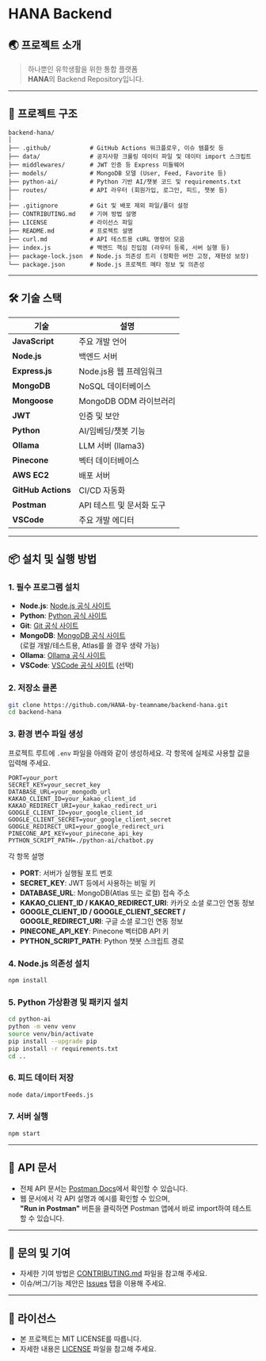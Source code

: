# HANA Backend

## 🌏 프로젝트 소개

> 하나뿐인 유학생활을 위한 통합 플랫폼  
> **HANA**의 Backend Repository입니다.

---

## 📁 프로젝트 구조

```
backend-hana/
│
├── .github/           # GitHub Actions 워크플로우, 이슈 템플릿 등
├── data/              # 공지사항 크롤링 데이터 파일 및 데이터 import 스크립트
├── middlewares/       # JWT 인증 등 Express 미들웨어
├── models/            # MongoDB 모델 (User, Feed, Favorite 등)
├── python-ai/         # Python 기반 AI/챗봇 코드 및 requirements.txt
├── routes/            # API 라우터 (회원가입, 로그인, 피드, 챗봇 등)
│
├── .gitignore         # Git 및 배포 제외 파일/폴더 설정
├── CONTRIBUTING.md    # 기여 방법 설명
├── LICENSE            # 라이선스 파일
├── README.md          # 프로젝트 설명
├── curl.md            # API 테스트용 cURL 명령어 모음
├── index.js           # 백엔드 핵심 진입점 (라우터 등록, 서버 실행 등)
├── package-lock.json  # Node.js 의존성 트리 (정확한 버전 고정, 재현성 보장)
└── package.json       # Node.js 프로젝트 메타 정보 및 의존성
```

---

## 🛠️ 기술 스택

| 기술              | 설명                                 |
|-------------------|--------------------------------------|
| **JavaScript**    | 주요 개발 언어                       |
| **Node.js**       | 백엔드 서버                          |
| **Express.js**    | Node.js용 웹 프레임워크              |
| **MongoDB**       | NoSQL 데이터베이스                   |
| **Mongoose**      | MongoDB ODM 라이브러리               |
| **JWT**           | 인증 및 보안                         |
| **Python**        | AI/임베딩/챗봇 기능                  |
| **Ollama**        | LLM 서버 (llama3)                    |
| **Pinecone**      | 벡터 데이터베이스                    |
| **AWS EC2**       | 배포 서버                            |
| **GitHub Actions**| CI/CD 자동화                         |
| **Postman**       | API 테스트 및 문서화 도구            |
| **VSCode**        | 주요 개발 에디터                     |

---

## 📦 설치 및 실행 방법

### 1. 필수 프로그램 설치

- **Node.js**: [Node.js 공식 사이트](https://nodejs.org/)
- **Python**: [Python 공식 사이트](https://www.python.org/downloads/)
- **Git**: [Git 공식 사이트](https://git-scm.com/download/win)
- **MongoDB**: [MongoDB 공식 사이트](https://www.mongodb.com/try/download/community)  
  (로컬 개발/테스트용, Atlas를 쓸 경우 생략 가능)
- **Ollama**: [Ollama 공식 사이트](https://ollama.com/download)
- **VSCode**: [VSCode 공식 사이트](https://code.visualstudio.com/) (선택)

### 2. 저장소 클론

```bash
git clone https://github.com/HANA-by-teamname/backend-hana.git
cd backend-hana
```

### 3. 환경 변수 파일 생성

프로젝트 루트에 `.env` 파일을 아래와 같이 생성하세요.
각 항목에 실제로 사용할 값을 입력해 주세요.

```env
PORT=your_port
SECRET_KEY=your_secret_key
DATABASE_URL=your_mongodb_url
KAKAO_CLIENT_ID=your_kakao_client_id
KAKAO_REDIRECT_URI=your_kakao_redirect_uri
GOOGLE_CLIENT_ID=your_google_client_id
GOOGLE_CLIENT_SECRET=your_google_client_secret
GOOGLE_REDIRECT_URI=your_google_redirect_uri
PINECONE_API_KEY=your_pinecone_api_key
PYTHON_SCRIPT_PATH=./python-ai/chatbot.py
```

각 항목 설명

- **PORT**: 서버가 실행될 포트 번호
- **SECRET_KEY**: JWT 등에서 사용하는 비밀 키
- **DATABASE_URL**: MongoDB(Atlas 또는 로컬) 접속 주소
- **KAKAO_CLIENT_ID / KAKAO_REDIRECT_URI**: 카카오 소셜 로그인 연동 정보
- **GOOGLE_CLIENT_ID / GOOGLE_CLIENT_SECRET / GOOGLE_REDIRECT_URI**: 구글 소셜 로그인 연동 정보
- **PINECONE_API_KEY**: Pinecone 벡터DB API 키
- **PYTHON_SCRIPT_PATH**: Python 챗봇 스크립트 경로

### 4. Node.js 의존성 설치

```bash
npm install
```

### 5. Python 가상환경 및 패키지 설치

```bash
cd python-ai
python -m venv venv
source venv/bin/activate
pip install --upgrade pip
pip install -r requirements.txt
cd ..
```

### 6. 피드 데이터 저장

```bash
node data/importFeeds.js
```

### 7. 서버 실행

```bash
npm start
```

---

## 📑 API 문서
- 전체 API 문서는 [Postman Docs](https://documenter.getpostman.com/)에서 확인할 수 있습니다.  
- 웹 문서에서 각 API 설명과 예시를 확인할 수 있으며,  
**"Run in Postman"** 버튼을 클릭하면 Postman 앱에서 바로 import하여 테스트할 수 있습니다.

---

## 🙋 문의 및 기여

- 자세한 기여 방법은 [CONTRIBUTING.md](CONTRIBUTING.md) 파일을 참고해 주세요.
- 이슈/버그/기능 제안은 [Issues](https://github.com/HANA-by-teamname/backend-hana/issues) 탭을 이용해 주세요.

---

## 📄 라이선스

- 본 프로젝트는 MIT LICENSE를 따릅니다.
- 자세한 내용은 [LICENSE](LICENSE) 파일을 참고해 주세요.